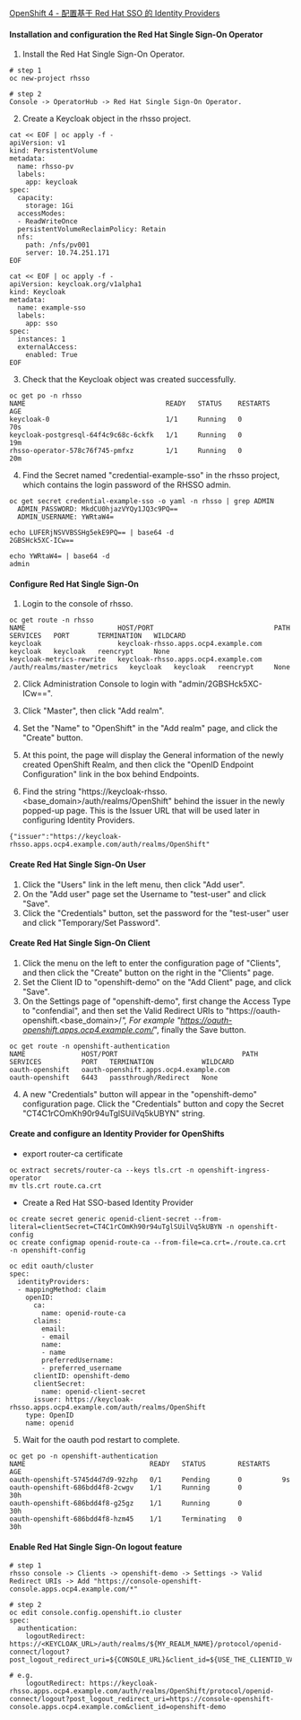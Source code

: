 [OpenShift 4 - 配置基于 Red Hat SSO 的 Identity Providers](https://blog.csdn.net/weixin_43902588/article/details/105303056)

#### Installation and configuration the Red Hat Single Sign-On Operator
1. Install the Red Hat Single Sign-On Operator.  
```
# step 1
oc new-project rhsso

# step 2
Console -> OperatorHub -> Red Hat Single Sign-On Operator.
```

2. Create a Keycloak object in the rhsso project.
```
cat << EOF | oc apply -f -
apiVersion: v1
kind: PersistentVolume
metadata:
  name: rhsso-pv
  labels:
    app: keycloak
spec:
  capacity:
    storage: 1Gi
  accessModes:      
  - ReadWriteOnce
  persistentVolumeReclaimPolicy: Retain
  nfs:
    path: /nfs/pv001
    server: 10.74.251.171
EOF

cat << EOF | oc apply -f -
apiVersion: keycloak.org/v1alpha1
kind: Keycloak
metadata:
  name: example-sso
  labels:
    app: sso
spec:
  instances: 1
  externalAccess:
    enabled: True
EOF
```

3. Check that the Keycloak object was created successfully.
```
oc get po -n rhsso
NAME                                   READY   STATUS    RESTARTS   AGE
keycloak-0                             1/1     Running   0          70s
keycloak-postgresql-64f4c9c68c-6ckfk   1/1     Running   0          19m
rhsso-operator-578c76f745-pmfxz        1/1     Running   0          20m
```

4. Find the Secret named "credential-example-sso" in the rhsso project, 
   which contains the login password of the RHSSO admin.
```
oc get secret credential-example-sso -o yaml -n rhsso | grep ADMIN
  ADMIN_PASSWORD: MkdCU0hjazVYQy1JQ3c9PQ==
  ADMIN_USERNAME: YWRtaW4=

echo LUFERjNSVVBSSHg5ekE9PQ== | base64 -d
2GBSHck5XC-ICw==

echo YWRtaW4= | base64 -d
admin
```

#### Configure Red Hat Single Sign-On
1. Login to the console of rhsso.
```
oc get route -n rhsso
NAME                       HOST/PORT                              PATH                          SERVICES   PORT       TERMINATION   WILDCARD
keycloak                   keycloak-rhsso.apps.ocp4.example.com                                 keycloak   keycloak   reencrypt     None
keycloak-metrics-rewrite   keycloak-rhsso.apps.ocp4.example.com   /auth/realms/master/metrics   keycloak   keycloak   reencrypt     None
```
2. Click Administration Console to login with "admin/2GBSHck5XC-ICw==".

3. Click "Master", then click "Add realm".

4. Set the "Name" to "OpenShift" in the "Add realm" page, and click the "Create" button.

5. At this point, the page will display the General information of the newly created OpenShift Realm, 
   and then click the "OpenID Endpoint Configuration" link in the box behind Endpoints.

6. Find the string "https://keycloak-rhsso.<base_domain>/auth/realms/OpenShift" behind the issuer in the newly popped-up page.
   This is the Issuer URL that will be used later in configuring Identity Providers.
```
{"issuer":"https://keycloak-rhsso.apps.ocp4.example.com/auth/realms/OpenShift"
```

#### Create Red Hat Single Sign-On User
1. Click the "Users" link in the left menu, then click "Add user".
2. On the "Add user" page set the Username to "test-user" and click "Save".
3. Click the "Credentials" button, set the password for the "test-user" user and click "Temporary/Set Password".


#### Create Red Hat Single Sign-On Client
1. Click the menu on the left to enter the configuration page of "Clients", 
   and then click the "Create" button on the right in the "Clients" page.
2. Set the Client ID to "openshift-demo" on the "Add Client" page, and click "Save".
3. On the Settings page of "openshift-demo", first change the Access Type to "confendial", 
   and then set the Valid Redirect URIs to "https://oauth-openshift.<base_domain>/*",
   For example "https://oauth-openshift.apps.ocp4.example.com/*", finally the Save button.
```
oc get route -n openshift-authentication
NAME              HOST/PORT                               PATH   SERVICES          PORT   TERMINATION            WILDCARD
oauth-openshift   oauth-openshift.apps.ocp4.example.com          oauth-openshift   6443   passthrough/Redirect   None
```

4. A new "Credentials" button will appear in the "openshift-demo" configuration page.
   Click the "Credentials" button and copy the Secret "CT4C1rCOmKh90r94uTglSUilVq5kUBYN" string.

#### Create and configure an Identity Provider for OpenShifts
* export router-ca certificate
```
oc extract secrets/router-ca --keys tls.crt -n openshift-ingress-operator
mv tls.crt route.ca.crt
```

* Create a Red Hat SSO-based Identity Provider

```
oc create secret generic openid-client-secret --from-literal=clientSecret=CT4C1rCOmKh90r94uTglSUilVq5kUBYN -n openshift-config
oc create configmap openid-route-ca --from-file=ca.crt=./route.ca.crt -n openshift-config

oc edit oauth/cluster
spec:
  identityProviders:
  - mappingMethod: claim
    openID:
      ca:
        name: openid-route-ca
      claims:
        email:
        - email
        name:
        - name
        preferredUsername:
        - preferred_username
      clientID: openshift-demo
      clientSecret:
        name: openid-client-secret
      issuer: https://keycloak-rhsso.apps.ocp4.example.com/auth/realms/OpenShift
    type: OpenID
    name: openid
```

5. Wait for the oauth pod restart to complete.
```
oc get po -n openshift-authentication
NAME                               READY   STATUS        RESTARTS   AGE
oauth-openshift-5745d4d7d9-92zhp   0/1     Pending       0          9s
oauth-openshift-686bdd4f8-2cwgv    1/1     Running       0          30h
oauth-openshift-686bdd4f8-g25gz    1/1     Running       0          30h
oauth-openshift-686bdd4f8-hzm45    1/1     Terminating   0          30h
```

#### Enable Red Hat Single Sign-On logout feature
```
# step 1
rhsso console -> Clients -> openshift-demo -> Settings -> Valid Redirect URIs -> Add "https://console-openshift-console.apps.ocp4.example.com/*"

# step 2
oc edit console.config.openshift.io cluster
spec:
  authentication:
    logoutRedirect: https://<KEYCLOAK_URL>/auth/realms/${MY_REALM_NAME}/protocol/openid-connect/logout?post_logout_redirect_uri=${CONSOLE_URL}&client_id=${USE_THE_CLIENTID_VALUE_FROM_OAUTH_CONFIG}

# e.g.
    logoutRedirect: https://keycloak-rhsso.apps.ocp4.example.com/auth/realms/OpenShift/protocol/openid-connect/logout?post_logout_redirect_uri=https://console-openshift-console.apps.ocp4.example.com&client_id=openshift-demo
```

